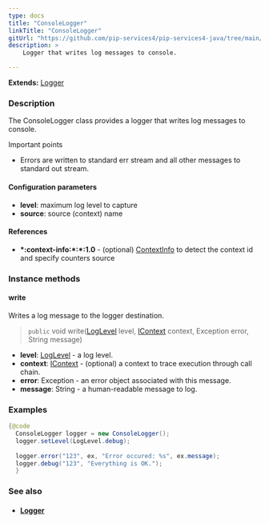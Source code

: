 ```yaml
---
type: docs
title: "ConsoleLogger"
linkTitle: "ConsoleLogger"
gitUrl: "https://github.com/pip-services4/pip-services4-java/tree/main/pip-services4-observability-java"
description: >
    Logger that writes log messages to console.

---
```


**Extends:** [Logger](../logger)

### Description

The  ConsoleLogger class provides a logger that writes log messages to console.

Important points

- Errors are written to standard err stream and all other messages to standard out stream.

#### Configuration parameters
- **level**: maximum log level to capture
- **source**: source (context) name

#### References
- **\*:context-info:\*:\*:1.0** - (optional) [ContextInfo](../../../components/context/context_info) to detect the context id and specify counters source


### Instance methods

#### write
Writes a log message to the logger destination.

> `public` void write([LogLevel](../log_level) level, [IContext](../../../components/context/icontext) context, Exception error, String message)

- **level**: [LogLevel](../log_level) - a log level.
- **context**: [IContext](../../../components/context/icontext) - (optional) a context to trace execution through call chain.
- **error**: Exception - an error object associated with this message.
- **message**: String - a human-readable message to log.

### Examples

```java
{@code
  ConsoleLogger logger = new ConsoleLogger();
  logger.setLevel(LogLevel.debug);
  
  logger.error("123", ex, "Error occured: %s", ex.message);
  logger.debug("123", "Everything is OK.");
  }
```

### See also
- #### [Logger](../logger)
